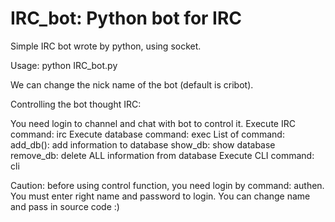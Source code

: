 # IRC_bot: Python bot for IRC

Simple IRC bot wrote by python, using socket.

Usage: python IRC_bot.py

We can change the nick name of the bot (default is cribot).

Controlling the bot thought IRC:

You need login to channel and chat with bot to control it.
Execute IRC command: irc <command>
Execute database command: exec <command>
    List of command:
      add_db(<string>): add information to database
      show_db: show database
      remove_db: delete ALL information from database
Execute CLI command: cli <command>

Caution: before using control function, you need login by command: authen. You must enter right name and password to login. You can change name and pass in source code :)
